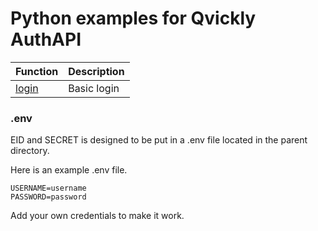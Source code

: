 # Python examples for Qvickly AuthAPI

| Function          | Description |
| ----------------- | ----------- |
| [login](login.py) | Basic login |

### .env

EID and SECRET is designed to be put in a .env file located in the parent directory.

Here is an example .env file.

```env
USERNAME=username
PASSWORD=password
```

Add your own credentials to make it work.
